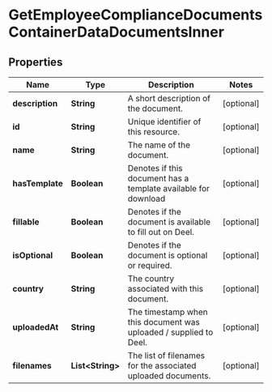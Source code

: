

# GetEmployeeComplianceDocumentsContainerDataDocumentsInner


## Properties

| Name | Type | Description | Notes |
|------------ | ------------- | ------------- | -------------|
|**description** | **String** | A short description of the document. |  [optional] |
|**id** | **String** | Unique identifier of this resource. |  [optional] |
|**name** | **String** | The name of the document. |  [optional] |
|**hasTemplate** | **Boolean** | Denotes if this document has a template available for download |  [optional] |
|**fillable** | **Boolean** | Denotes if the document is available to fill out on Deel. |  [optional] |
|**isOptional** | **Boolean** | Denotes if the document is optional or required. |  [optional] |
|**country** | **String** | The country associated with this document. |  [optional] |
|**uploadedAt** | **String** | The timestamp when this document was uploaded / supplied to Deel. |  [optional] |
|**filenames** | **List&lt;String&gt;** | The list of filenames for the associated uploaded documents. |  [optional] |



